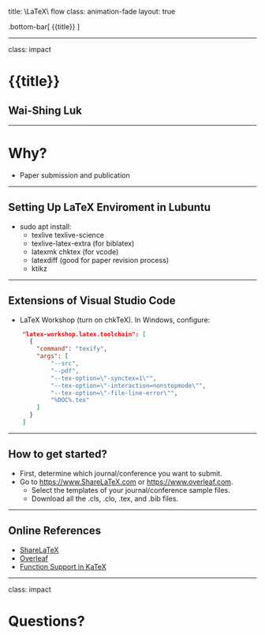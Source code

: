 title: \LaTeX\ flow
class: animation-fade
layout: true

<!-- This slide will serve as the base layout for all your slides -->
.bottom-bar[
  {{title}}
]

---

class: impact

# {{title}}
## Wai-Shing Luk

---

# Why?

-   Paper submission and publication

---

## Setting Up LaTeX Enviroment in Lubuntu

- sudo apt install:
    - texlive texlive-science
    - texlive-latex-extra (for biblatex)
    - latexmk chktex (for vcode)
    - latexdiff (good for paper revision process)
    - ktikz

---

## Extensions of Visual Studio Code

- LaTeX Workshop (turn on chkTeX). In Windows, configure:

```json
    "latex-workshop.latex.toolchain": [
      {
        "command": "texify",
        "args": [
            "--src",
            "--pdf",
            "--tex-option=\"-synctex=1\"",
            "--tex-option=\"-interaction=nonstopmode\"",
            "--tex-option=\"-file-line-error\"",
            "%DOC%.tex"
        ]
      }
    ]
```

---

## How to get started?

- First, determine which journal/conference you want to submit.
- Go to https://www.ShareLaTeX.com or https://www.overleaf.com.
    - Select the templates of your journal/conference sample files.
    - Download all the .cls, .clo, .tex, and .bib files.

---

## Online References

- [ShareLaTeX](https://www.sharelatex.com)
- [Overleaf](https://www.overleaf.com)
- [Function Support in KaTeX](https://khan.github.io/KaTeX/function-support.html)

---

class: impact

Questions?
==========
